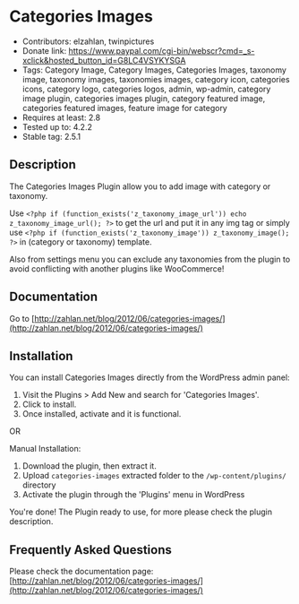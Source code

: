 Categories Images
=================
* Contributors: elzahlan, twinpictures
* Donate link: https://www.paypal.com/cgi-bin/webscr?cmd=_s-xclick&hosted_button_id=G8LC4VSYKYSGA
* Tags: Category Image, Category Images, Categories Images, taxonomy image, taxonomy images, taxonomies images, category icon, categories icons, category logo, categories logos, admin, wp-admin, category image plugin, categories images plugin, category featured image, categories featured images, feature image for category
* Requires at least: 2.8
* Tested up to: 4.2.2
* Stable tag: 2.5.1

Description
-----------

The Categories Images Plugin allow you to add image with category or taxonomy.

Use `<?php if (function_exists('z_taxonomy_image_url')) echo z_taxonomy_image_url(); ?>` to get the url and put it in any img tag or simply use `<?php if (function_exists('z_taxonomy_image')) z_taxonomy_image(); ?>` in (category or taxonomy) template.

Also from settings menu you can exclude any taxonomies from the plugin to avoid conflicting with another plugins like WooCommerce!

Documentation
-----------

Go to [http://zahlan.net/blog/2012/06/categories-images/](http://zahlan.net/blog/2012/06/categories-images/)

Installation
-----------

You can install Categories Images directly from the WordPress admin panel:

1. Visit the Plugins > Add New and search for 'Categories Images'.
1. Click to install.
1. Once installed, activate and it is functional.

OR

Manual Installation:

1. Download the plugin, then extract it.
1. Upload `categories-images` extracted folder to the `/wp-content/plugins/` directory
1. Activate the plugin through the 'Plugins' menu in WordPress

You're done! The Plugin ready to use, for more please check the plugin description.

Frequently Asked Questions
-----------
Please check the documentation page:
[http://zahlan.net/blog/2012/06/categories-images/](http://zahlan.net/blog/2012/06/categories-images/)
